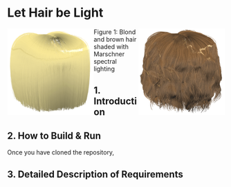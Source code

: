 # Let Hair be Light
  <img align="left" height = "200px" width="200px" src="./images/blond_hair.png">
  <img align="right"  height = "200px" width="200px" src="./images/brown_hair.png">
  
Figure 1:  Blond and brown hair shaded with Marschner spectral lighting

## 1. Introduction

## 2. How to Build & Run
Once you have cloned the repository, 

## 3. Detailed Description of Requirements
